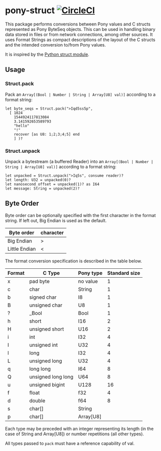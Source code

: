 # pony-struct [![CircleCI](https://circleci.com/gh/nisanharamati/pony-struct.svg?style=shield)](https://circleci.com/gh/nisanharamati/pony-struct)

This package performs conversions between Pony values and C structs represented
as Pony ByteSeq objects. This can be used in handling binary data stored in
files or from network connections, among other sources. It uses Format Strings
as compact descriptions of the layout of the C structs and the intended
conversion to/from Pony values.

It is inspired by the [Python struct module](https://docs.python.org/3.7/library/struct.html).

## Usage

### Struct.pack
Pack an `Array[(Bool | Number | String | Array[U8] val)]` according to a format
string:

```pony
let byte_seqs = Struct.pack(">Iqd5ss5p",
  [ 1024
    1544924117813084
    3.141592653589793
    "hello"
    "!"
    recover [as U8: 1;2;3;4;5] end
    ] )?
```

### Struct.unpack
Unpack a bytestream (a buffered Reader) into an
`Array[(Bool | Number | String | Array[U8] val)]` according to a format string:

```pony
let unpacked = Struct.unpack(">Iq5s", consume reader)?
let length: U32 = unpacked(0)?
let nanosecond_offset = unpacked(1)? as I64
let message: String = unpacked(2)?
```

## Byte Order
Byte order can be optionally specified with the first character in the format
string. If left out, Big Endian is used as the default.

| Byte order | character |
|     -      |     -     |
| Big Endian | >         |
| Little Endian | <      |


The format conversion specification is described in the table below.

| Format | C Type             | Pony type | Standard size |
|   -    |    -               |      -    |        -      |
| x	     | pad byte           |	no value  | 1             |
| c      | char               |	String    |	1	            |
| b      | signed char        | I8        | 1             |
| B	     | unsigned char      | U8        | 1             |
| ?      | _Bool              | Bool      | 1             |
| h      | short              | I16       | 2             |
| H      | unsigned short     | U16       | 2             |
| i      | int                | I32       | 4             |
| I      | unsigned int       | U32       | 4	            |
| l      | long               | I32       | 4             |
| L      | unsigned long      | U32       | 4             |
| q      | long long          | I64       | 8             |
| Q      | unsigned long long | U64       | 8             |
| u      | unsigned bigint    | U128      | 16            |
| f      | float              | f32       | 4             |
| d      | double             | f64       | 8             |
| s      | char[]             | String    |               |
| p      | char[]             | Array[U8] |               |


Each type may be preceded with an integer representing its length (in the case
of String and Array[U8]) or number repetitions (all other types).

All types passed to `pack` must have a reference capability of val.
